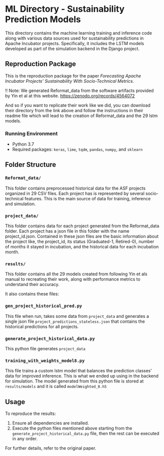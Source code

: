 # ML Directory - Sustainability Prediction Models

This directory contains the machine learning training and inference code along with various data sources  used for sustainability predictions in Apache Incubator projects. Specifically, it includes the LSTM models developed as part of the simulation backend in the Django project.

## Reproduction Package
This is the reproduction package for the paper *Forecasting Apache Incubator Projects’ Sustainability With Socio-Technical Metrics*.

!! Note: We generated Reformat_data from the software artifacts provided by Yin et al at this website. https://zenodo.org/records/4564072 

And so if you want to replicate their work like we did, you can download their directory from the link above and follow the instructions in their readme file which will lead to the creation of Reformat_data and the 29 lstm models.

### Running Environment
- Python 3.7
- Required packages: `keras`, `lime`, `tqdm`, `pandas`, `numpy`, and `sklearn`

## Folder Structure

### `Reformat_data/`
This folder contains preprocessed historical data for the ASF projects organized in 29 CSV files. Each project has is represented by several socio-technical features. This is the main source of data for training, inference and simulation.

### `project_data/`
This folder contains data for each project generated from the Reformat_data folder. Each project has a json file in this folder with the name project_id.json. Contained in these json files are the basic information about the project like, the project_id, its status (Graduated-1, Retired-0), number of months it stayed in incubation, and the historical data for each incubation month. 

### `results/`
This folder contains all the 29 models created from following Yin et als manual to recreating their work, along with performance metrics to understand their accuracy.

It also contains these files: 

### `gen_project_historical_pred.py`
This file when run, takes some data from `project_data` and generates a single json file `project_predictions_stateless.json` that contains the historical predictions for all projects.

### `generate_project_historical_data.py`
This python file generates `project_data`

### `training_with_weights_model8.py`
This file trains a custom lstm model that balances the prediction classes' data for improved inference. This is what we ended up using in the backend for simulation. The model generated from this python file is stored at `results/models` and it is called `modelWeighted_8.h5`

## Usage
To reproduce the results:
1. Ensure all dependencies are installed.
2. Execute the python files mentioned above starting from the `generate_project_historical_data.py` file, then the rest can be executed in any order.

For further details, refer to the original paper.

